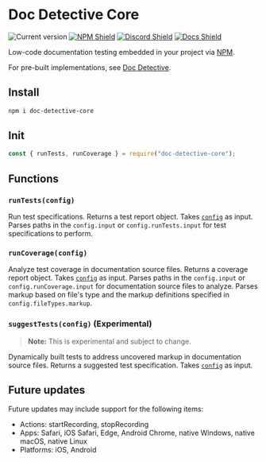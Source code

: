 # Doc Detective Core

![Current version](https://img.shields.io/github/package-json/v/doc-detective/doc-detective-core?color=orange)
[![NPM Shield](https://img.shields.io/npm/v/doc-detective-core)](https://www.npmjs.com/package/doc-detective-core)
[![Discord Shield](https://img.shields.io/badge/chat-on%20discord-purple)](https://discord.gg/2M7wXEThfF)
[![Docs Shield](https://img.shields.io/badge/docs-doc--detective.com-blue)](https://doc-detective.com)

Low-code documentation testing embedded in your project via [NPM](https://www.npmjs.com/package/doc-detective-core).

For pre-built implementations, see [Doc Detective](https://github.com/doc-detective/doc-detective).

## Install

```bash
npm i doc-detective-core
```

## Init

```javascript
const { runTests, runCoverage } = require("doc-detective-core");
```

## Functions

### `runTests(config)`

Run test specifications. Returns a test report object. Takes [`config`](https://doc-detective.com/reference/schemas/config.html) as input. Parses paths in the `config.input` or `config.runTests.input` for test specifications to perform.

### `runCoverage(config)`

Analyze test coverage in documentation source files. Returns a coverage report object. Takes [`config`](https://doc-detective.com/reference/schemas/config.html) as input. Parses paths in the `config.input` or `config.runCoverage.input` for documentation source files to analyze. Parses markup based on file's type and the markup definitions specified in `config.fileTypes.markup`.

### `suggestTests(config)` (Experimental)

> **Note:** This is experimental and subject to change. 

Dynamically built tests to address uncovered markup in documentation source files. Returns a suggested test specification. Takes [`config`](https://doc-detective.com/reference/schemas/config.html) as input.

## Future updates

Future updates may include support for the following items:

- Actions: startRecording, stopRecording
- Apps: Safari, iOS Safari, Edge, Android Chrome, native Windows, native macOS, native Linux
- Platforms: iOS, Android
